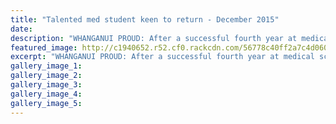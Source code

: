 ```yaml
---
title: "Talented med student keen to return - December 2015"
date: 
description: "WHANGANUI PROUD: After a successful fourth year at medical school, former WHS student Katie Scorringe is already thinking about what she can do for the health of her hometown."
featured_image: http://c1940652.r52.cf0.rackcdn.com/56778c40ff2a7c4d06000967/Katie-Scorringe-doctor-in-WU-dec-2015.jpg
excerpt: "WHANGANUI PROUD: After a successful fourth year at medical school, former WHS student Katie Scorringe is already thinking about what she can do for the health of her hometown, Wanganui Chronicle 16/12/15..."
gallery_image_1: 
gallery_image_2: 
gallery_image_3: 
gallery_image_4: 
gallery_image_5: 
---
```

